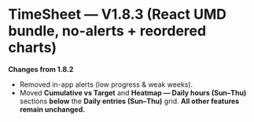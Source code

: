 # TimeSheet — V1.8.3 (React UMD bundle, no-alerts + reordered charts)
**Changes from 1.8.2**
- Removed in-app alerts (low progress & weak weeks).
- Moved **Cumulative vs Target** and **Heatmap — Daily hours (Sun–Thu)** sections **below** the **Daily entries (Sun–Thu)** grid.
**All other features remain unchanged.**
